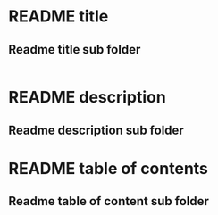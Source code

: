 # README title 
## Readme title sub folder 

![]()

# README description 
## Readme description sub folder

# README table of contents 
## Readme table of content sub folder 

